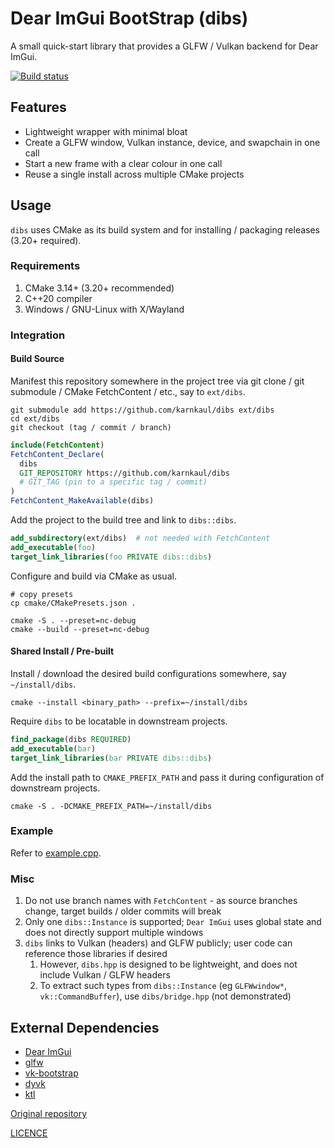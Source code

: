 # Dear ImGui BootStrap (dibs)

A small quick-start library that provides a GLFW / Vulkan backend for Dear ImGui.

[![Build status](https://ci.appveyor.com/api/projects/status/21t2pkbrjlw8ne9o/branch/main?svg=true)](https://ci.appveyor.com/project/karnkaul/dibs/branch/main)

## Features

- Lightweight wrapper with minimal bloat
- Create a GLFW window, Vulkan instance, device, and swapchain in one call
- Start a new frame with a clear colour in one call
- Reuse a single install across multiple CMake projects

## Usage

`dibs` uses CMake as its build system and for installing / packaging releases (3.20+ required).

### Requirements

1. CMake 3.14+ (3.20+ recommended)
1. C++20 compiler
1. Windows / GNU-Linux with X/Wayland

### Integration

#### Build Source

Manifest this repository somewhere in the project tree via git clone / git submodule / CMake FetchContent / etc., say to `ext/dibs`.

```
git submodule add https://github.com/karnkaul/dibs ext/dibs
cd ext/dibs
git checkout (tag / commit / branch)
```

```cmake
include(FetchContent)
FetchContent_Declare(
  dibs
  GIT_REPOSITORY https://github.com/karnkaul/dibs
  # GIT_TAG (pin to a specific tag / commit)
)
FetchContent_MakeAvailable(dibs)
```

Add the project to the build tree and link to `dibs::dibs`.

```cmake
add_subdirectory(ext/dibs)  # not needed with FetchContent
add_executable(foo)
target_link_libraries(foo PRIVATE dibs::dibs)
```

Configure and build via CMake as usual.

```
# copy presets
cp cmake/CMakePresets.json .

cmake -S . --preset=nc-debug
cmake --build --preset=nc-debug
```

#### Shared Install / Pre-built

Install / download the desired build configurations somewhere, say `~/install/dibs`.

```
cmake --install <binary_path> --prefix=~/install/dibs
```

Require `dibs` to be locatable in downstream projects.

```cmake
find_package(dibs REQUIRED)
add_executable(bar)
target_link_libraries(bar PRIVATE dibs::dibs)
```

Add the install path to `CMAKE_PREFIX_PATH` and pass it during configuration of downstream projects.

```
cmake -S . -DCMAKE_PREFIX_PATH=~/install/dibs
```

### Example

Refer to [example.cpp](examples/example.cpp).

### Misc

1. Do not use branch names with `FetchContent` - as source branches change, target builds / older commits will break
1. Only one `dibs::Instance` is supported; `Dear ImGui` uses global state and does not directly support multiple windows
1. `dibs` links to Vulkan (headers) and GLFW publicly; user code can reference those libraries if desired
    1. However, `dibs.hpp` is designed to be lightweight, and does not include Vulkan / GLFW headers
    1. To extract such types from `dibs::Instance` (eg `GLFWwindow*`, `vk::CommandBuffer`), use `dibs/bridge.hpp` (not demonstrated)

## External Dependencies

- [Dear ImGui](https://github.com/ocornut/imgui)
- [glfw](https://github.com/GLFW/glfw)
- [vk-bootstrap](https://github.com/charles-lunarg/vk-bootstrap)
- [dyvk](https://github.com/karnkaul/dyvk)
- [ktl](https://github.com/karnkaul/ktl)

[Original repository](https://github.com/karnkaul/dibs)

[LICENCE](LICENSE)
